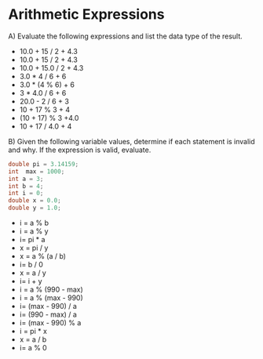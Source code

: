 # Arithmetic Expressions

A) Evaluate the following expressions and list the data type of the result.

* 10.0 + 15 / 2 + 4.3
* 10.0 + 15 / 2 + 4.3
* 10.0 + 15.0 / 2 + 4.3
* 3.0 * 4 / 6 + 6
* 3.0 * (4 % 6) + 6
* 3 * 4.0 / 6 + 6
* 20.0 - 2 / 6 + 3
* 10 + 17 % 3 + 4
* (10 + 17) % 3 +4.0
* 10 + 17 / 4.0 + 4

B) Given the following variable values, determine if each statement is invalid and why.  If the expression is valid, evaluate.

```csharp
double pi = 3.14159; 
int  max = 1000;
int a = 3;
int b = 4; 
int i = 0;
double x = 0.0;
double y = 1.0;
```

* i = a % b
* i = a % y
* i= pi * a
* x = pi / y
* x = a % (a / b)
* i= b  / 0
* x = a / y
* i= i + y
* i = a % (990 - max)
* i = a % (max - 990)
* i= (max - 990) / a
* i= (990 - max) / a
* i= (max - 990) % a
* i = pi * x
* x = a / b
* i= a % 0
